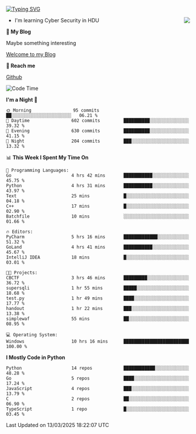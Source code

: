 [![Typing SVG](https://readme-typing-svg.herokuapp.com?font=Fira+Code&pause=1000&random=false&width=450&height=60&lines=Hello+%F0%9F%91%8B%F0%9F%8F%BB;I'm+JBNRZ)](https://git.io/typing-svg)

<a href="#">
  <img align="right" src="https://github-readme-stats.vercel.app/api?username=JBNRZ&show_icons=true&bg_color=15,f2f7fd,E0EAFC" />
</a>

- I'm learning Cyber Security in HDU

 **🌱 My Blog**

Maybe something interesting

[Welcome to my Blog](https://jbnrz.com.cn/)

 **💬 Reach me** 

[Github](https://github.com/JBNRZ)


<!--START_SECTION:waka-->
![Code Time](http://img.shields.io/badge/Code%20Time-1%2C019%20hrs%201%20min-blue)

**I'm a Night 🦉** 

```text
🌞 Morning                95 commits          ██░░░░░░░░░░░░░░░░░░░░░░░   06.21 % 
🌆 Daytime                602 commits         ██████████░░░░░░░░░░░░░░░   39.32 % 
🌃 Evening                630 commits         ██████████░░░░░░░░░░░░░░░   41.15 % 
🌙 Night                  204 commits         ███░░░░░░░░░░░░░░░░░░░░░░   13.32 % 
```


📊 **This Week I Spent My Time On** 

```text
💬 Programming Languages: 
Go                       4 hrs 42 mins       ███████████░░░░░░░░░░░░░░   45.75 % 
Python                   4 hrs 31 mins       ███████████░░░░░░░░░░░░░░   43.97 % 
Text                     25 mins             █░░░░░░░░░░░░░░░░░░░░░░░░   04.18 % 
C++                      17 mins             █░░░░░░░░░░░░░░░░░░░░░░░░   02.90 % 
Batchfile                10 mins             ░░░░░░░░░░░░░░░░░░░░░░░░░   01.66 % 

🔥 Editors: 
PyCharm                  5 hrs 16 mins       █████████████░░░░░░░░░░░░   51.32 % 
GoLand                   4 hrs 41 mins       ███████████░░░░░░░░░░░░░░   45.67 % 
IntelliJ IDEA            18 mins             █░░░░░░░░░░░░░░░░░░░░░░░░   03.01 % 

🐱‍💻 Projects: 
CBCTF                    3 hrs 46 mins       █████████░░░░░░░░░░░░░░░░   36.72 % 
supersqli                1 hr 55 mins        █████░░░░░░░░░░░░░░░░░░░░   18.68 % 
test.py                  1 hr 49 mins        ████░░░░░░░░░░░░░░░░░░░░░   17.77 % 
handout                  1 hr 22 mins        ███░░░░░░░░░░░░░░░░░░░░░░   13.38 % 
simplewaf                55 mins             ██░░░░░░░░░░░░░░░░░░░░░░░   08.95 % 

💻 Operating System: 
Windows                  10 hrs 16 mins      █████████████████████████   100.00 % 
```

**I Mostly Code in Python** 

```text
Python                   14 repos            ████████████░░░░░░░░░░░░░   48.28 % 
Go                       5 repos             ████░░░░░░░░░░░░░░░░░░░░░   17.24 % 
JavaScript               4 repos             ███░░░░░░░░░░░░░░░░░░░░░░   13.79 % 
C                        2 repos             ██░░░░░░░░░░░░░░░░░░░░░░░   06.90 % 
TypeScript               1 repo              █░░░░░░░░░░░░░░░░░░░░░░░░   03.45 % 
```




 Last Updated on 13/03/2025 18:22:07 UTC
<!--END_SECTION:waka-->
